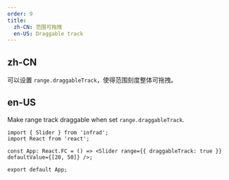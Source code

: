 ```yaml
---
order: 9
title:
  zh-CN: 范围可拖拽
  en-US: Draggable track
---
```


## zh-CN

可以设置 `range.draggableTrack`，使得范围刻度整体可拖拽。

## en-US

Make range track draggable when set `range.draggableTrack`.

```tsx
import { Slider } from 'infrad';
import React from 'react';

const App: React.FC = () => <Slider range={{ draggableTrack: true }} defaultValue={[20, 50]} />;

export default App;
```
